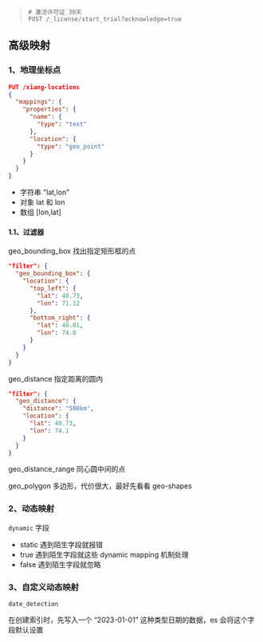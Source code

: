 >```
># 激活许可证 30天
>POST /_license/start_trial?acknowledge=true
>```

## 高级映射

### 1、地理坐标点

```json
PUT /xiang-locations
{
  "mappings": {
    "properties": {
      "name": {
        "type": "text"
      },
      "location": {
        "type": "geo_point"
      }
    }
  }
}
```

+ 字符串 "lat,lon"
+ 对象 lat 和 lon
+ 数组 [lon,lat]

#### 1.1、过滤器

geo_bounding_box  找出指定矩形框的点

```json
"filter": {
  "geo_bounding_box": {
    "location": {
      "top_left": {
        "lat": 40.73,
        "lon": 71.12
      },
      "bottom_right": {
        "lat": 40.01,
        "lon": 74.0
      }
    }
  }
}
```

geo_distance  指定距离的圆内

```json
"filter": {
  "geo_distance": {
    "distance": "500km",
    "location": {
      "lat": 40.73,
      "lon": 74.1
    }
  }
}
```

geo_distance_range 同心圆中间的点

geo_polygon 多边形，代价很大，最好先看看 geo-shapes



### 2、动态映射

`dynamic` 字段

+ static 遇到陌生字段就报错
+ true 遇到陌生字段就这些 dynamic mapping 机制处理
+ false 遇到陌生字段就忽略



### 3、自定义动态映射

`date_detection`

在创建索引时，先写入一个 “2023-01-01” 这种类型日期的数据，es 会将这个字段默认设置